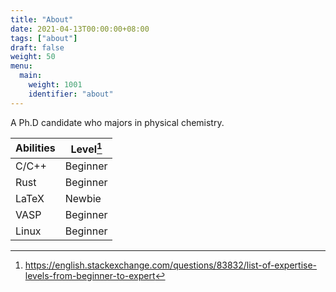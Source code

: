 ```yaml
---
title: "About"
date: 2021-04-13T00:00:00+08:00
tags: ["about"]
draft: false
weight: 50
menu:
  main:
    weight: 1001
    identifier: "about"
---
```


A Ph.D candidate who majors in physical chemistry.

| Abilities | Level[^fn:1] |
|-----------|--------------|
| C/C++     | Beginner     |
| Rust      | Beginner     |
| LaTeX     | Newbie       |
| VASP      | Beginner     |
| Linux     | Beginner     |

[^fn:1]: <https://english.stackexchange.com/questions/83832/list-of-expertise-levels-from-beginner-to-expert>
